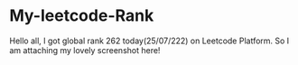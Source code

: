 # My-leetcode-Rank
Hello all, I got global rank 262 today(25/07/222) on Leetcode Platform. So I am attaching my lovely screenshot here!
